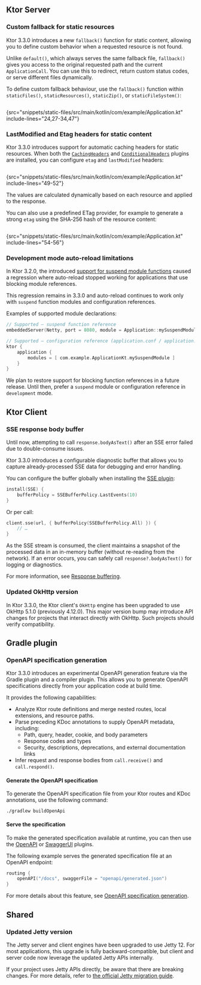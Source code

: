[//]: # (title: What's new in Ktor 3.3.0)

<show-structure for="chapter,procedure" depth="2"/>

## Ktor Server

### Custom fallback for static resources

Ktor 3.3.0 introduces a new `fallback()` function for static content, allowing you to define custom
behavior when a requested resource is not found.

Unlike `default()`, which always serves the same fallback file, `fallback()` gives you access to the original requested
path and the current `ApplicationCall`. You can use this to redirect, return custom status codes, or serve different
files dynamically.

To define custom fallback behaviour, use the `fallback()` function within `staticFiles()`, `staticResources()`, `staticZip()`, or
`staticFileSystem()`:

```kotlin
```

{src="snippets/static-files/src/main/kotlin/com/example/Application.kt" include-lines="24,27-34,47"}

### LastModified and Etag headers for static content

Ktor 3.3.0 introduces support for automatic caching headers for static resources. When both the [`CachingHeaders`](server-caching-headers.md)
and [`ConditionalHeaders`](server-conditional-headers.md) plugins are installed, you can configure `etag` and `lastModified` headers:

```kotlin
```

{src="snippets/static-files/src/main/kotlin/com/example/Application.kt" include-lines="49-52"}

The values are calculated dynamically based on each resource and applied to the response. 

You can also use a predefined ETag provider, for example to generate a strong `etag` using the SHA‑256 hash of the resource content:

```kotlin
```

{src="snippets/static-files/src/main/kotlin/com/example/Application.kt" include-lines="54-56"}

### Development mode auto-reload limitations

In Ktor 3.2.0, the introduced [support for suspend module functions](whats-new-320.md#suspendable-module-functions)
caused a regression where auto-reload stopped working for applications that use blocking module references.

This regression remains in 3.3.0 and auto-reload continues to work only with `suspend` function modules and
configuration references.

Examples of supported module declarations:

```kotlin
// Supported — suspend function reference
embeddedServer(Netty, port = 8080, module = Application::mySuspendModule)

// Supported — configuration reference (application.conf / application.yaml)
ktor {
    application {
        modules = [ com.example.ApplicationKt.mySuspendModule ]
    }
}
```

We plan to restore support for blocking function references in a future release. Until then, prefer a `suspend` module
or configuration reference in `development` mode.

## Ktor Client

### SSE response body buffer

Until now, attempting to call `response.bodyAsText()` after an SSE error failed due to double-consume issues.

Ktor 3.3.0 introduces a configurable diagnostic buffer that allows you to capture already-processed SSE data for
debugging and error handling.

You can configure the buffer globally when installing the [SSE plugin](client-server-sent-events.topic):

```kotlin
install(SSE) {
    bufferPolicy = SSEBufferPolicy.LastEvents(10)
}
```

Or per call:

```kotlin
client.sse(url, { bufferPolicy(SSEBufferPolicy.All) }) {
    // …
}
```

As the SSE stream is consumed, the client maintains a snapshot of the processed data in an in-memory buffer (without
re-reading from the network). If an error occurs, you can safely call `response?.bodyAsText()` for logging or
diagnostics.

For more information, see [Response buffering](client-server-sent-events.topic#response-buffering).

### Updated OkHttp version

In Ktor 3.3.0, the Ktor client's `OkHttp` engine has been upgraded to use OkHttp 5.1.0 (previously 4.12.0). This major
version bump may introduce API changes for projects that interact directly with OkHttp. Such projects should verify
compatibility.

## Gradle plugin

### OpenAPI specification generation
<secondary-label ref="experimental"/>

Ktor 3.3.0 introduces an experimental OpenAPI generation feature via the Gradle plugin and a compiler plugin. This
allows you to generate OpenAPI specifications directly from your application code at build time.

It provides the following capabilities:
- Analyze Ktor route definitions and merge nested routes, local extensions, and resource paths.
- Parse preceding KDoc annotations to supply OpenAPI metadata, including:
    - Path, query, header, cookie, and body parameters
    - Response codes and types
    - Security, descriptions, deprecations, and external documentation links
- Infer request and response bodies from `call.receive()` and `call.respond()`.


<include from="openapi-spec-generation.md" element-id="configure-the-extension"></include>

#### Generate the OpenAPI specification

To generate the OpenAPI specification file from your Ktor routes and KDoc annotations, use the following command:

```shell
./gradlew buildOpenApi
```

#### Serve the specification

To make the generated specification available at runtime, you can then use the [OpenAPI](server-openapi.md)
or [SwaggerUI](server-swagger-ui.md) plugins.

The following example serves the generated specification file at an OpenAPI endpoint:

```kotlin
routing {
    openAPI("/docs", swaggerFile = "openapi/generated.json")
}
```

For more details about this feature, see [OpenAPI specification generation](openapi-spec-generation.md).

## Shared

### Updated Jetty version

The Jetty server and client engines have been upgraded to use Jetty 12. For most applications, this upgrade is fully
backward-compatible, but client and server code now leverage the updated Jetty APIs internally.

If your project uses Jetty APIs directly, be aware that there are breaking changes. For more details, refer to
[the official Jetty migration guide](https://jetty.org/docs/jetty/12.1/programming-guide/migration/11-to-12.html).
